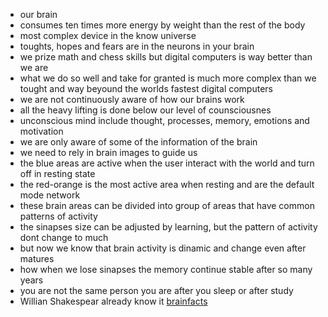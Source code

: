 - our brain
- consumes ten times more energy by weight than the rest of the body
- most complex device in the know universe
- toughts, hopes and fears are in the neurons in your brain
- we prize math and chess skills but digital computers is way better than we are
- what we do so well and take for granted is much more complex than we tought  and way beyound the worlds fastest digital computers
- we are not continuously aware of how our brains work
- all the heavy lifting is done below our level of counsciousnes
- unconscious mind include thought, processes, memory, emotions and motivation
- we are only aware of some of the information of the brain
- we need to rely in brain images to guide us
- the blue areas are active when the user interact with the world and turn off in resting state
- the red-orange is the most active area when resting and are the default mode network
- these brain areas can be divided into group of areas that have common patterns of activity
- the sinapses size can be adjusted by learning, but the pattern of activity dont change to much
- but now we know that brain activity is dinamic and change even after matures
- how when we lose sinapses the memory continue stable after so many years
- you are not the same person you are after you sleep or after study
- Willian Shakespear already know it
[brainfacts](https://www.brainfacts.org/)